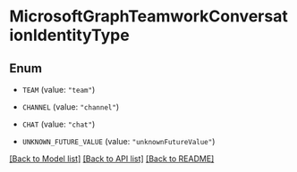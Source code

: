 # MicrosoftGraphTeamworkConversationIdentityType

## Enum


* `TEAM` (value: `"team"`)

* `CHANNEL` (value: `"channel"`)

* `CHAT` (value: `"chat"`)

* `UNKNOWN_FUTURE_VALUE` (value: `"unknownFutureValue"`)


[[Back to Model list]](../README.md#documentation-for-models) [[Back to API list]](../README.md#documentation-for-api-endpoints) [[Back to README]](../README.md)


